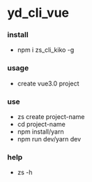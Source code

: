 # yd_cli_vue

### install
- npm i zs_cli_kiko -g

### usage
- create vue3.0 project

### use
- zs create project-name
- cd project-name
- npm install/yarn
- npm run dev/yarn dev

### help
- zs -h